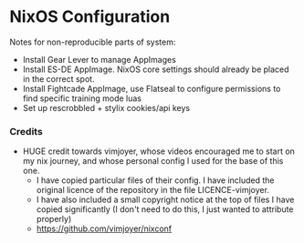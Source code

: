 # NixOS Configuration

Notes for non-reproducible parts of system:
* Install Gear Lever to manage AppImages  
* Install ES-DE AppImage. NixOS core settings should already be placed in the correct spot.  
* Install Fightcade AppImage, use Flatseal to configure permissions to find specific training mode luas  
* Set up rescrobbled + stylix cookies/api keys

### Credits

* HUGE credit towards vimjoyer, whose videos encouraged me to start on my nix journey, and whose personal config I used for the base of this one.
    * I have copied particular files of their config. I have included the original licence of the repository in the file LICENCE-vimjoyer.  
    * I have also included a small copyright notice at the top of files I have copied significantly (I don't need to do this, I just wanted to attribute properly)  
    * https://github.com/vimjoyer/nixconf